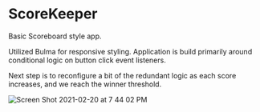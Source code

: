# ScoreKeeper

Basic Scoreboard style app.

Utilized Bulma for responsive styling.
Application is build primarily around conditional logic on button click event listeners.

Next step is to reconfigure a bit of the redundant logic as each score increases, and we reach the winner threshold. 

![Screen Shot 2021-02-20 at 7 44 02 PM](https://user-images.githubusercontent.com/52307383/108614012-0a5b5f80-73b4-11eb-8056-2e4f114c9a5a.png)
